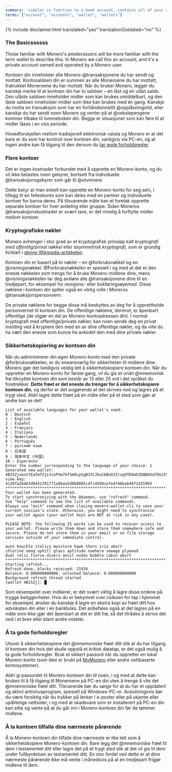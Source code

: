 ```yaml
---
summary: 'similar in function to a bank account, contains all of your sent and received transactions'
terms: ["account", "accounts", "wallet", "wallets"]
---
```


{% include disclaimer.html translated="yes" translationOutdated="no" %}

### The Basicssssss

Those familiar with Monero's predecessors will be more familiar with the
term *wallet* to describe this. In Monero we call this an account, and it's
a private account owned and operated by a Monero user.

Kontoen din inneholder alle Monero-@transaksjonene du har sendt og
mottatt. Kontosaldoen din er summen av alle Moneroene du har mottatt,
fratrukket Moneroene du har mottatt. Når du bruker Monero, legger du kanskje
merke til at kontoen din har to saldoer – en låst og en ulåst saldo. Den
ulåste saldoen inneholder midler som kan brukes umiddelbart, og den låste
saldoen inneholder midler som ikke kan brukes med én gang. Kanskje du motta
en transaksjon som har en forhåndsinnstilt @opplåsningstid, eller kanskje du
har sendt noen Monero og venter på at @vekslepengene kommer tilbake til
lommeboken din. Begge er situasjoner som kan føre til at midler låses i en
viss periode.

Hovedforskjellen mellom tradisjonell elektronisk valuta og Monero er at det
bare er du som har kontroll over kontoen din, vanligvis via PC-en, og at
ingen andre kan få tilgang til den dersom du [tar gode
forholdsregler](#practicing-good-security).

### Flere kontoer

Det er ingen kostnader forbundet med å opprette en Monero-konto, og du vil
ikke belastes noen gebyrer, bortsett fra individuelle @transaksjonsgebyrer
som går til @utvinnere.

Dette betyr at man enkelt kan opprette en Monero-konto for seg selv, i
tillegg til en felleskonto som kan deles med en partner og individuelle
kontoer for barna deres. På tilsvarende måte kan et foretak opprette
separate kontoer for hver avdeling eller gruppe. Siden Moneros
@transaksjonskostnader er svært lave, er det rimelig å forflytte midler
mellom kontoer.

### Kryptografiske nøkler

Monero avhenger i stor grad av et kryptografisk prinsipp kalt *kryptografi
med offentlig/privat nøkkel* eller *asymmetrisk kryptografi*, som er grundig
forklart i [denne
Wikipedia-artikkelen](https://en.wikipedia.org/wiki/Public-key_cryptography).

Kontoen din er basert på to nøkler – en @forbruksnøkkel og en
@visningsnøkkel. @Forbruksnøkkelen er spesiell i og med at det er den eneste
nøkkelen som trengs for å bruke Monero-midlene dine, mens @visningsnøkkelen
lar deg avsløre alle @transaksjonene dine til en tredjepart, for eksempel
for revisjons- eller bokføringsøyemed. Disse nøklene i kontoen din spiller
også en viktig rolle i Moneros @transaksjonspersonvern.

De private nøklene for begge disse må beskyttes av deg for å opprettholde
personvernet til kontoen din. De offentlige nøklene, derimot, er åpenbart
offentlige (de utgjør en del av Monero-kontoadressen din). I normal
kryptografi med offentlige/private nøkler, kan noen sende deg en privat
melding ved å kryptere den med en av dine offentlige nøkler, og da ville du
ha vært den eneste som kunne ha avkodet den med dine private nøkler.

### Sikkerhetskopiering av kontoen din

Når du administrerer din egen Monero-konto med den private
@forbruksnøkkelen, er du eneansvarlig for sikkerheten til midlene
dine. Monero gjør det heldigvis veldig lett å sikkerhetskopiere kontoen
din. Når du oppretter en Monero-konto for første gang, vil du gis et unikt
@mnemonisk frø tilknyttet kontoen din som består av 13 eller 25 ord i det
språket du foretrekker. **Dette frøet er det eneste du trenger for å
sikkerhetskopiere kontoen din**, og derfor er det avgjørende at det skrives
ned og lagres på et trygt sted. Aldri lagre dette frøet på en måte eller på
et sted som gjør at andre kan se det!

```
List of available languages for your wallet's seed:
0 : Deutsch
1 : English
2 : Español
3 : Français
4 : Italiano
5 : Nederlands
6 : Português
7 : русский язык
8 : 日本語
9 : 简体中文 (中国)
10 : Esperanto
Enter the number corresponding to the language of your choice: 1
Generated new wallet: 4B15ZjveuttEaTmfZjLVioPVw7bfSmRLpSgB33CJbuC6BoGtZrug9TDAmhZEWD6XoFDGz55bgzisT9Dnv61sbsA6Sa47TYu
view key: 4130fa26463d9451781771a8baa5d0b8085c47c4500cefe4746bab48f1d15903
**********************************************************************
Your wallet has been generated.
To start synchronizing with the @daemon, use "refresh" command.
Use "help" command to see the list of available commands.
Always use "exit" command when closing monero-wallet-cli to save your
current session's state. Otherwise, you might need to synchronize
your wallet again (your wallet keys are NOT at risk in any case).

PLEASE NOTE: the following 25 words can be used to recover access to your wallet. Please write them down and store them somewhere safe and secure. Please do not store them in your email or on file storage services outside of your immediate control.

aunt knuckle italics moisture hawk thorn iris abort
chlorine smog uphill glass aptitude nowhere sewage plywood
dual relic fierce divers anvil nodes bubble cabin abort
**********************************************************************
Starting refresh...
Refresh done, blocks received: 21939                            
Balance: 0.000000000000, unlocked balance: 0.000000000000
Background refresh thread started
[wallet 4B15Zj]: █
```

Som eksempelet over indikerer, er det svært viktig å lagre disse ordene på
trygge beliggenheter. Hvis du er bekymret over risikoen for tap i hjemmet
for eksempel, ønsker du kanskje å lagre en ekstra kopi av frøet ditt hos
advokaten din eller i en bankboks. Det anbefales også at det lagres på en
måte som ikke gjør det åpenbart at det er ditt frø, så det tilrådes å skrive
det ned i et brev eller blant andre notater.

### Å ta gode forholdsregler

Utover å sikkerhetskopiere det @mnemoniske frøet ditt slik at du har tilgang
til kontoen din hvis det skulle oppstå et kritisk datatap, er det også mulig
å ta gode forholdsregler. Bruk et sikkert passord når du oppretter en lokal
Monero-konto (som ikke er brukt på [MyMonero](https://mymonero.com) eller
andre nettbaserte kontosystemer).

Aldri gi passordet til Monero-kontoen din til noen, i og med at dette kan
brukes til å få tilgang til Moneroene på PC-en din uten å trenge å vite det
@mnemoniske frøet ditt. Tilsvarende bør du sørge for at du har et oppdatert
og aktivt antivirusprogram, spesielt på Windows-PC-er. Avslutningsvis bør du
være forsiktig når du trykker på lenker i e-poster eller på ukjente eller
upålitelige nettsider, i og med at skadevare som er installerert på PC-en
din kan sitte og vente på at du går inn i Monero-kontoen din før de tømmer
midlene.

### Å la kontoen tilfalle dine nærmeste pårørende

Å la Monero-kontoen din tilfalle dine nærmeste er like lett som å
sikkerhetskopiere Monero-kontoen din. Bare legg det @mnemoniske frøet til
dem i testamentet ditt eller lagre det på et trygt sted slik at det vil gis
til dem under fullbyrdelsen av testamentet ditt. En stor fordel ved dette er
at dine nærmeste pårørende ikke må vente i månedsvis på at en tredjepart
frigjør midlene til dem.
